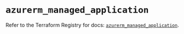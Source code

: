 # `azurerm_managed_application`

Refer to the Terraform Registry for docs: [`azurerm_managed_application`](https://registry.terraform.io/providers/hashicorp/azurerm/4.22.0/docs/resources/managed_application).
